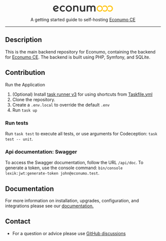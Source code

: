 <p align="center">
    <picture>
        <img src="https://github.com/econumo/.github/raw/master/profile/econumo.png" width="194">
    </picture>
</p>

<p align="center">
    A getting started guide to self-hosting <a href="https://econumo.com/" target="_blank">Econumo CE</a>
</p>

---

## Description

This is the main backend repository for Econumo, containing the backend for [Econumo CE](https://econumo.com/docs/edition/).
The backend is built using PHP, Symfony, and SQLite.

## Contribution

Run the Application

1. (Optional) Install [task runner v3](https://taskfile.dev/#/installation) for using shortcuts from [Taskfile.yml](Taskfile.yml)
2. Clone the repository.
3. Create a `.env.local` to override the default `.env`
4. Run `task up`

### Run tests

Run `task test` to execute all tests, or use arguments for Codeception: `task test -- unit`.

### Api documentation: Swagger

To access the Swagger documentation, follow the URL `/api/doc`. To generate a token, use the console command: `bin/console lexik:jwt:generate-token john@econumo.test`.


## Documentation

For more information on installation, upgrades, configuration, and integrations please see our [documentation.](https://econumo.com/docs/)

## Contact

- For a question or advice please use [GitHub discussions](https://github.com/orgs/econumo/discussions)
